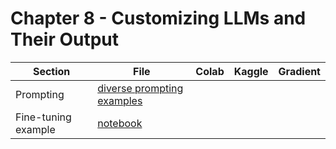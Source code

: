 # Chapter 8 - Customizing LLMs and Their Output

| Section	| File | Colab	 | Kaggle	| Gradient |
|-----------|--------|--------|-----------|----------|
| Prompting | [diverse prompting examples](prompting)  |        | | |
| Fine-tuning example  |  [notebook](fine_tuning.ipynb)   |       |  |   |


